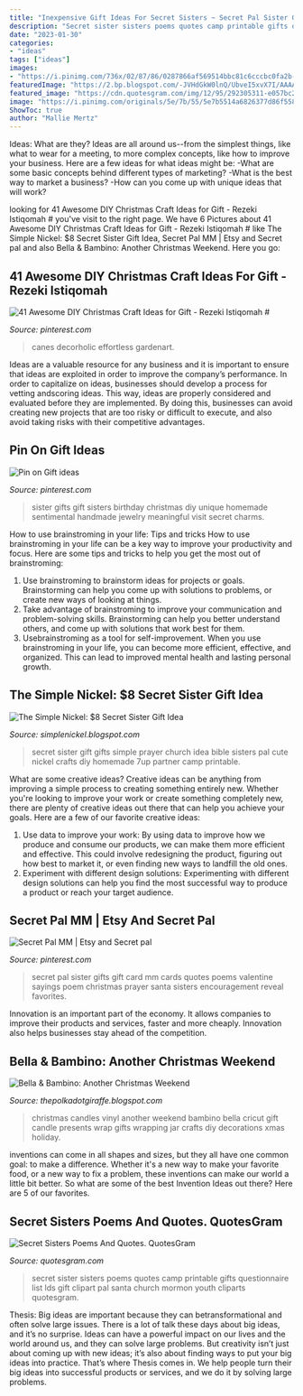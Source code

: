 ```yaml
---
title: "Inexpensive Gift Ideas For Secret Sisters ~ Secret Pal Sister Gifts Gift Card Mm Cards Quotes Poems Valentine Sayings Poem Christmas Prayer Santa Sisters Encouragement Reveal Favorites"
description: "Secret sister sisters poems quotes camp printable gifts questionnaire list lds gift clipart pal santa church mormon youth cliparts quotesgram"
date: "2023-01-30"
categories:
- "ideas"
tags: ["ideas"]
images:
- "https://i.pinimg.com/736x/02/87/86/0287866af569514bbc81c6cccbc0fa2b--sentimental-gifts-for-sister-gifts-for-your-sister.jpg"
featuredImage: "https://2.bp.blogspot.com/-JVHdGkW0lnQ/UbveI5xvX7I/AAAAAAAAADM/0m6TcZFv0DI/s1600/2013-3+899.JPG"
featured_image: "https://cdn.quotesgram.com/img/12/95/292305311-e057bc203c65d691586f4c78140df4be.jpg"
image: "https://i.pinimg.com/originals/5e/7b/55/5e7b5514a6826377d86f55817ed2c403.jpg"
ShowToc: true
author: "Mallie Mertz"
---
```



Ideas: What are they?
Ideas are all around us--from the simplest things, like what to wear for a meeting, to more complex concepts, like how to improve your business. Here are a few ideas for what ideas might be: 
-What are some basic concepts behind different types of marketing? 
-What is the best way to market a business? 
-How can you come up with unique ideas that will work?

	

		
looking for 41 Awesome DIY Christmas Craft Ideas for Gift - Rezeki Istiqomah # you've visit to the right page. We have 6 Pictures about 41 Awesome DIY Christmas Craft Ideas for Gift - Rezeki Istiqomah # like The Simple Nickel: $8 Secret Sister Gift Idea, Secret Pal MM | Etsy and Secret pal and also Bella &amp; Bambino: Another Christmas Weekend. Here you go:
		
    
## 41 Awesome DIY Christmas Craft Ideas For Gift - Rezeki Istiqomah #

<img loading=lazy src="https://i.pinimg.com/originals/5e/7b/55/5e7b5514a6826377d86f55817ed2c403.jpg" onerror="this.onerror=null;this.src='https://tse1.mm.bing.net/th?id=OIP.xUcd7YNsoEEkjwjwFehACgHaJ4&amp;pid=15.1';" alt="41 Awesome DIY Christmas Craft Ideas for Gift - Rezeki Istiqomah #">

_Source: pinterest.com_

>canes decorholic effortless gardenart. 

	

Ideas are a valuable resource for any business and it is important to ensure that ideas are exploited in order to improve the company’s performance. In order to capitalize on ideas, businesses should develop a process for vetting andscoring ideas. This way, ideas are properly considered and evaluated before they are implemented. By doing this, businesses can avoid creating new projects that are too risky or difficult to execute, and also avoid taking risks with their competitive advantages.

    
## Pin On Gift Ideas

<img loading=lazy src="https://i.pinimg.com/736x/02/87/86/0287866af569514bbc81c6cccbc0fa2b--sentimental-gifts-for-sister-gifts-for-your-sister.jpg" onerror="this.onerror=null;this.src='https://tse3.mm.bing.net/th?id=OIP.SQqUrKcz0JVl7qInrs_6twHaLG&amp;pid=15.1';" alt="Pin on Gift ideas">

_Source: pinterest.com_

>sister gifts gift sisters birthday christmas diy unique homemade sentimental handmade jewelry meaningful visit secret charms. 

	

How to use brainstroming in your life: Tips and tricks
How to use brainstroming in your life can be a key way to improve your productivity and focus. Here are some tips and tricks to help you get the most out of brainstroming: 
1) Use brainstroming to brainstorm ideas for projects or goals. Brainstorming can help you come up with solutions to problems, or create new ways of looking at things. 
2) Take advantage of brainstroming to improve your communication and problem-solving skills. Brainstorming can help you better understand others, and come up with solutions that work best for them. 
3) Usebrainstroming as a tool for self-improvement. When you use brainstroming in your life, you can become more efficient, effective, and organized. This can lead to improved mental health and lasting personal growth.

    
## The Simple Nickel: $8 Secret Sister Gift Idea

<img loading=lazy src="https://2.bp.blogspot.com/-JVHdGkW0lnQ/UbveI5xvX7I/AAAAAAAAADM/0m6TcZFv0DI/s1600/2013-3+899.JPG" onerror="this.onerror=null;this.src='https://tse3.mm.bing.net/th?id=OIP.YbLsoIgeNuESoOEYNPyjcQHaJ4&amp;pid=15.1';" alt="The Simple Nickel: $8 Secret Sister Gift Idea">

_Source: simplenickel.blogspot.com_

>secret sister gift gifts simple prayer church idea bible sisters pal cute nickel crafts diy homemade 7up partner camp printable. 

	

What are some creative ideas?
Creative ideas can be anything from improving a simple process to creating something entirely new. Whether you're looking to improve your work or create something completely new, there are plenty of creative ideas out there that can help you achieve your goals. Here are a few of our favorite creative ideas: 
1. Use data to improve your work: By using data to improve how we produce and consume our products, we can make them more efficient and effective. This could involve redesigning the product, figuring out how best to market it, or even finding new ways to landfill the old ones. 
2. Experiment with different design solutions: Experimenting with different design solutions can help you find the most successful way to produce a product or reach your target audience.

    
## Secret Pal MM | Etsy And Secret Pal

<img loading=lazy src="https://s-media-cache-ak0.pinimg.com/736x/8f/17/4b/8f174b4651bb59219871b6f7caf6b9b7.jpg" onerror="this.onerror=null;this.src='https://tse1.mm.bing.net/th?id=OIP.cfxK51rNeX68nQm5yhXAAQHaJ6&amp;pid=15.1';" alt="Secret Pal MM | Etsy and Secret pal">

_Source: pinterest.com_

>secret pal sister gifts gift card mm cards quotes poems valentine sayings poem christmas prayer santa sisters encouragement reveal favorites. 

	

Innovation is an important part of the economy. It allows companies to improve their products and services, faster and more cheaply. Innovation also helps businesses stay ahead of the competition. 

    
## Bella &amp; Bambino: Another Christmas Weekend

<img loading=lazy src="http://2.bp.blogspot.com/-gCv6JR5_5oA/TuVrOt3vilI/AAAAAAAACTI/75qAynOqkVA/s1600/12-11-11+008.JPG" onerror="this.onerror=null;this.src='https://tse1.mm.bing.net/th?id=OIP.hpRGBvzVPH_tVUVe5Ie7yAHaLK&amp;pid=15.1';" alt="Bella &amp; Bambino: Another Christmas Weekend">

_Source: thepolkadotgiraffe.blogspot.com_

>christmas candles vinyl another weekend bambino bella cricut gift candle presents wrap gifts wrapping jar crafts diy decorations xmas holiday. 

	

inventions can come in all shapes and sizes, but they all have one common goal: to make a difference. Whether it's a new way to make your favorite food, or a new way to fix a problem, these inventions can make our world a little bit better. So what are some of the best Invention Ideas out there? Here are 5 of our favorites.

    
## Secret Sisters Poems And Quotes. QuotesGram

<img loading=lazy src="https://cdn.quotesgram.com/img/12/95/292305311-e057bc203c65d691586f4c78140df4be.jpg" onerror="this.onerror=null;this.src='https://tse4.mm.bing.net/th?id=OIP.PK1OBugJyXxEOfitRoTewwAAAA&amp;pid=15.1';" alt="Secret Sisters Poems And Quotes. QuotesGram">

_Source: quotesgram.com_

>secret sister sisters poems quotes camp printable gifts questionnaire list lds gift clipart pal santa church mormon youth cliparts quotesgram. 

	

Thesis: Big ideas are important because they can betransformational and often solve large issues.
There is a lot of talk these days about big ideas, and it’s no surprise. Ideas can have a powerful impact on our lives and the world around us, and they can solve large problems. But creativity isn’t just about coming up with new ideas; it’s also about finding ways to put your big ideas into practice. That’s where Thesis comes in. We help people turn their big ideas into successful products or services, and we do it by solving large problems.

